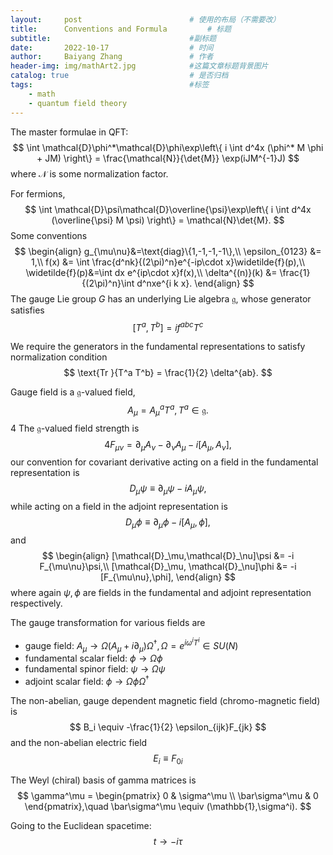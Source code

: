 ```yaml
---
layout:     post   				        # 使用的布局（不需要改）
title:      Conventions and Formula 	    # 标题 
subtitle:                               #副标题
date:       2022-10-17 				    # 时间
author:     Baiyang Zhang 				# 作者
header-img: img/mathArt2.jpg 	        #这篇文章标题背景图片
catalog: true 						    # 是否归档
tags:								    #标签
    - math
    - quantum field theory
---
```


The master formulae in QFT:
$$
  \int \mathcal{D}\phi^*\mathcal{D}\phi\exp\left\{ i \int d^4x (\phi^* M \phi + JM) \right\} = \frac{\mathcal{N}}{\det{M}} \exp(iJM^{-1}J)
$$
where $\mathcal{N}$ is some normalization factor.

For fermions,
$$
  \int \mathcal{D}\psi\mathcal{D}\overline{\psi}\exp\left\{ i \int d^4x (\overline{\psi} M \psi) \right\} = \mathcal{N}\det{M}.
$$
Some conventions
$$
\begin{align}
  g_{\mu\nu}&=\text{diag}\{1,-1,-1,-1\},\\
  \epsilon_{0123} &= 1,\\
  f(x) &= \int \frac{d^nk}{(2\pi)^n}e^{-ip\cdot x}\widetilde{f}(p),\\
  \widetilde{f}(p)&=\int dx e^{ip\cdot x}f(x),\\
  \delta^{(n)}(k) &= \frac{1}{(2\pi)^n}\int d^nxe^{i k x}.
\end{align}
$$
The gauge Lie group $G$ has an underlying Lie algebra $\mathfrak{g}$, whose generator satisfies
$$
  [T^a,T^b] = i f^{abc} T^c
$$

We require the generators in the fundamental representations to satisfy normalization condition
$$
  \text{Tr }{T^a T^b} = \frac{1}{2} \delta^{ab}.
$$

Gauge field is a $\mathfrak{g}$-valued field,
$$
 A_\mu = A_\mu^a T^a, \, T^a \in \mathfrak{g}.
$$
4
The $\mathfrak{g}$-valued field strength is
$$
  4F_{\mu\nu} = \partial_\mu A_\nu - \partial_\nu A_\mu -i[A_\mu, A_\nu],
$$
our convention for covariant derivative acting on a field in the fundamental representation is
$$
  D_{\mu}{\psi} \equiv \partial_\mu \psi -i A_\mu \psi,
$$
while acting on a field in the adjoint representation is
$$
  D_{\mu}{\phi} \equiv \partial_\mu \phi -i [A_\mu,\phi],
$$
and
$$
\begin{align}
  [\mathcal{D}_\mu,\mathcal{D}_\nu]\psi &= -i F_{\mu\nu}\psi,\\
  [\mathcal{D}_\mu, \mathcal{D}_\nu]\phi &= -i [F_{\mu\nu},\phi],
\end{align}
$$
where again $\psi,\phi$ are fields in the fundamental and adjoint representation respectively.

The gauge transformation for various fields are

- gauge field: $A_\mu \to \Omega (A_\mu + i \partial_\mu) \Omega^\dagger,\, \Omega=e^{i \omega^i T^i} \in SU(N)$
- fundamental scalar field:  $\phi \to \Omega \phi$
- fundamental spinor field:  $\psi \to \Omega \psi$
- adjoint scalar field:      $\phi \to \Omega \phi \Omega^\dagger$


The non-abelian, gauge dependent magnetic field (chromo-magnetic field) is
$$
  B_i \equiv -\frac{1}{2} \epsilon_{ijk}F_{jk}
$$
and the non-abelian electric field
$$
  E_i \equiv F_{0i}
$$

The Weyl (chiral) basis of gamma matrices is
$$
\gamma^\mu =
 \begin{pmatrix}
   0 & \sigma^\mu \\
   \bar\sigma^\mu & 0
 \end{pmatrix},\quad \bar\sigma^\mu \equiv (\mathbb{1},\sigma^i).
$$

Going to the Euclidean spacetime: 
$$
    t\to -i\tau
$$